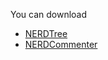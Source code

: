 You can download 
- [NERDTree](https://github.com/scrooloose/nerdtree.git)
- [NERDCommenter](https://github.com/scrooloose/nerdcommenter.git)

